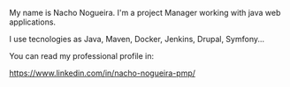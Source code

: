 My name is Nacho Nogueira. I'm a project Manager working with java web applications.

I use tecnologies as Java, Maven, Docker, Jenkins, Drupal, Symfony...

You can read my professional profile in:

https://www.linkedin.com/in/nacho-nogueira-pmp/

